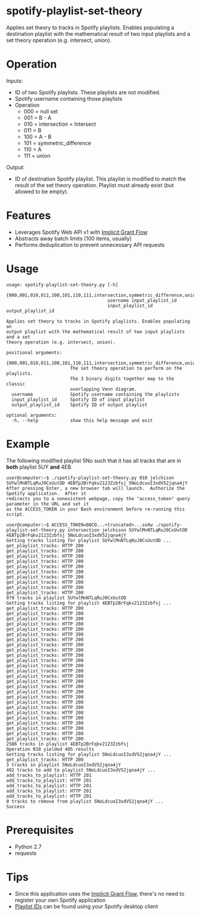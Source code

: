 # spotify-playlist-set-theory
Applies set theory to tracks in Spotify playlists.  Enables populating a destination playlist with the mathematical result of two input playlists and a set theory operation (e.g. intersect, union).


# Operation
Inputs:
* ID of two Spotify playlists.  These playlists are not modified.
* Spotify username containing those playlists
* Operation
    * 000 = null set
    * 001 = B - A
    * 010 = intersection = Intersect
    * 011 = B
    * 100 = A - B
    * 101 = symmetric_difference
    * 110 = A
    * 111 = union

Output:
* ID of destination Spotify playlist.  This playlist is modified to match the result of the set theory operation.  Playlist must already exist (but allowed to be empty).


# Features
* Leverages Spotify Web API v1 with [Implicit Grant Flow](https://developer.spotify.com/web-api/authorization-guide/#implicit_grant_flow)
* Abstracts away batch limits (100 items, usually)
* Performs deduplication to prevent unnecessary API requests


# Usage
```
usage: spotify-playlist-set-theory.py [-h]
                                      {000,001,010,011,100,101,110,111,intersection,symmetric_difference,union}
                                      username input_playlist_id
                                      input_playlist_id output_playlist_id

Applies set theory to tracks in Spotify playlists. Enables populating an
output playlist with the mathematical result of two input playlists and a set
theory operation (e.g. intersect, union).

positional arguments:
  {000,001,010,011,100,101,110,111,intersection,symmetric_difference,union}
                        The set theory operation to perform on the playlists.
                        The 3 binary digits together map to the classic
                        overlapping Venn diagram.
  username              Spotify username containing the playlists
  input_playlist_id     Spotify ID of input playlist
  output_playlist_id    Spotify ID of output playlist

optional arguments:
  -h, --help            show this help message and exit
```


# Example
The following modified playlist 5No such that it has all tracks that are in **both** playlist 5UY **and** 4EB.
```
user@computer:~$ ./spotify-playlist-set-theory.py 010 jelchison 5UYwlMnNTLqRuJ0CxUutOD 4EBTp2BrFqkv2123Zzbfsj 5NoLdcuoI3xdV52jqna4jY
After pressing Enter, a new browser tab will launch.  Authorize the Spotify application.  After it
redirects you to a nonexistent webpage, copy the "access_token" query parameter in the URL and set it
as the ACCESS_TOKEN in your Bash environment before re-running this script.

user@computer:~$ ACCESS_TOKEN=BQCO...<truncated>...soXw ./spotify-playlist-set-theory.py intersection jelchison 5UYwlMnNTLqRuJ0CxUutOD 4EBTp2BrFqkv2123Zzbfsj 5NoLdcuoI3xdV52jqna4jY
Getting tracks listing for playlist 5UYwlMnNTLqRuJ0CxUutOD ...
get_playlist_tracks: HTTP 200
get_playlist_tracks: HTTP 200
get_playlist_tracks: HTTP 200
get_playlist_tracks: HTTP 200
get_playlist_tracks: HTTP 200
get_playlist_tracks: HTTP 200
get_playlist_tracks: HTTP 200
get_playlist_tracks: HTTP 200
get_playlist_tracks: HTTP 200
get_playlist_tracks: HTTP 200
979 tracks in playlist 5UYwlMnNTLqRuJ0CxUutOD
Getting tracks listing for playlist 4EBTp2BrFqkv2123Zzbfsj ...
get_playlist_tracks: HTTP 200
get_playlist_tracks: HTTP 200
get_playlist_tracks: HTTP 200
get_playlist_tracks: HTTP 200
get_playlist_tracks: HTTP 200
get_playlist_tracks: HTTP 200
get_playlist_tracks: HTTP 200
get_playlist_tracks: HTTP 200
get_playlist_tracks: HTTP 200
get_playlist_tracks: HTTP 200
get_playlist_tracks: HTTP 200
get_playlist_tracks: HTTP 200
get_playlist_tracks: HTTP 200
get_playlist_tracks: HTTP 200
get_playlist_tracks: HTTP 200
get_playlist_tracks: HTTP 200
get_playlist_tracks: HTTP 200
get_playlist_tracks: HTTP 200
get_playlist_tracks: HTTP 200
get_playlist_tracks: HTTP 200
get_playlist_tracks: HTTP 200
get_playlist_tracks: HTTP 200
get_playlist_tracks: HTTP 200
get_playlist_tracks: HTTP 200
get_playlist_tracks: HTTP 200
get_playlist_tracks: HTTP 200
2586 tracks in playlist 4EBTp2BrFqkv2123Zzbfsj
Operation 010 yielded 405 results
Getting tracks listing for playlist 5NoLdcuoI3xdV52jqna4jY ...
get_playlist_tracks: HTTP 200
3 tracks in playlist 5NoLdcuoI3xdV52jqna4jY
402 tracks to add to playlist 5NoLdcuoI3xdV52jqna4jY ...
add_tracks_to_playlist: HTTP 201
add_tracks_to_playlist: HTTP 201
add_tracks_to_playlist: HTTP 201
add_tracks_to_playlist: HTTP 201
add_tracks_to_playlist: HTTP 201
0 tracks to remove from playlist 5NoLdcuoI3xdV52jqna4jY ...
Success
```


# Prerequisites
* Python 2.7
* requests


# Tips
* Since this application uses the [Implicit Grant Flow](https://developer.spotify.com/web-api/authorization-guide/#implicit_grant_flow), there's no need to register your own Spotify application
* [Playlist IDs](https://developer.spotify.com/web-api/user-guide/#spotify-uris-and-ids) can be found using your Spotify desktop client
